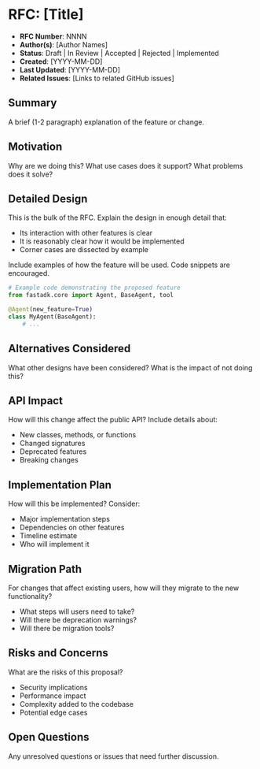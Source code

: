 # RFC: [Title]

- **RFC Number**: NNNN
- **Author(s)**: [Author Names]
- **Status**: Draft | In Review | Accepted | Rejected | Implemented
- **Created**: [YYYY-MM-DD]
- **Last Updated**: [YYYY-MM-DD]
- **Related Issues**: [Links to related GitHub issues]

## Summary

A brief (1-2 paragraph) explanation of the feature or change.

## Motivation

Why are we doing this? What use cases does it support? What problems does it solve?

## Detailed Design

This is the bulk of the RFC. Explain the design in enough detail that:

- Its interaction with other features is clear
- It is reasonably clear how it would be implemented
- Corner cases are dissected by example

Include examples of how the feature will be used. Code snippets are encouraged.

```python
# Example code demonstrating the proposed feature
from fastadk.core import Agent, BaseAgent, tool

@Agent(new_feature=True)
class MyAgent(BaseAgent):
    # ...
```

## Alternatives Considered

What other designs have been considered? What is the impact of not doing this?

## API Impact

How will this change affect the public API? Include details about:

- New classes, methods, or functions
- Changed signatures
- Deprecated features
- Breaking changes

## Implementation Plan

How will this be implemented? Consider:

- Major implementation steps
- Dependencies on other features
- Timeline estimate
- Who will implement it

## Migration Path

For changes that affect existing users, how will they migrate to the new functionality?

- What steps will users need to take?
- Will there be deprecation warnings?
- Will there be migration tools?

## Risks and Concerns

What are the risks of this proposal?

- Security implications
- Performance impact
- Complexity added to the codebase
- Potential edge cases

## Open Questions

Any unresolved questions or issues that need further discussion.
